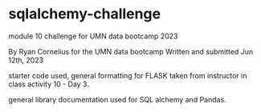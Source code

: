 # sqlalchemy-challenge
module 10 challenge for UMN data bootcamp 2023


By Ryan Cornelius for the UMN data bootcamp
Written and submitted Jun 12th, 2023

starter code used, general formatting for FLASK taken from instructor in class activity 10 - Day 3. 

general library documentation used for SQL alchemy and Pandas. 
